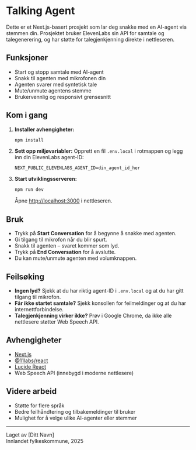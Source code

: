 # Talking Agent

Dette er et Next.js-basert prosjekt som lar deg snakke med en AI-agent via stemmen din. Prosjektet bruker ElevenLabs sin API for samtale og talegenerering, og har støtte for talegjenkjenning direkte i nettleseren.

## Funksjoner

- Start og stopp samtale med AI-agent
- Snakk til agenten med mikrofonen din
- Agenten svarer med syntetisk tale
- Mute/unmute agentens stemme
- Brukervennlig og responsivt grensesnitt

## Kom i gang

1. **Installer avhengigheter:**
   ```bash
   npm install
   ```

2. **Sett opp miljøvariabler:**
   Opprett en fil `.env.local` i rotmappen og legg inn din ElevenLabs agent-ID:
   ```
   NEXT_PUBLIC_ELEVENLABS_AGENT_ID=din_agent_id_her
   ```

3. **Start utviklingsserveren:**
   ```bash
   npm run dev
   ```
   Åpne [http://localhost:3000](http://localhost:3000) i nettleseren.

## Bruk

- Trykk på **Start Conversation** for å begynne å snakke med agenten.
- Gi tilgang til mikrofon når du blir spurt.
- Snakk til agenten – svaret kommer som lyd.
- Trykk på **End Conversation** for å avslutte.
- Du kan mute/unmute agenten med volumknappen.

## Feilsøking

- **Ingen lyd?** Sjekk at du har riktig agent-ID i `.env.local` og at du har gitt tilgang til mikrofon.
- **Får ikke startet samtale?** Sjekk konsollen for feilmeldinger og at du har internettforbindelse.
- **Talegjenkjenning virker ikke?** Prøv i Google Chrome, da ikke alle nettlesere støtter Web Speech API.

## Avhengigheter

- [Next.js](https://nextjs.org/)
- [@11labs/react](https://www.npmjs.com/package/@11labs/react)
- [Lucide React](https://lucide.dev/)
- Web Speech API (innebygd i moderne nettlesere)

## Videre arbeid

- Støtte for flere språk
- Bedre feilhåndtering og tilbakemeldinger til bruker
- Mulighet for å velge ulike AI-agenter eller stemmer

---

Laget av [Ditt Navn]  
Innlandet fylkeskommune, 2025

